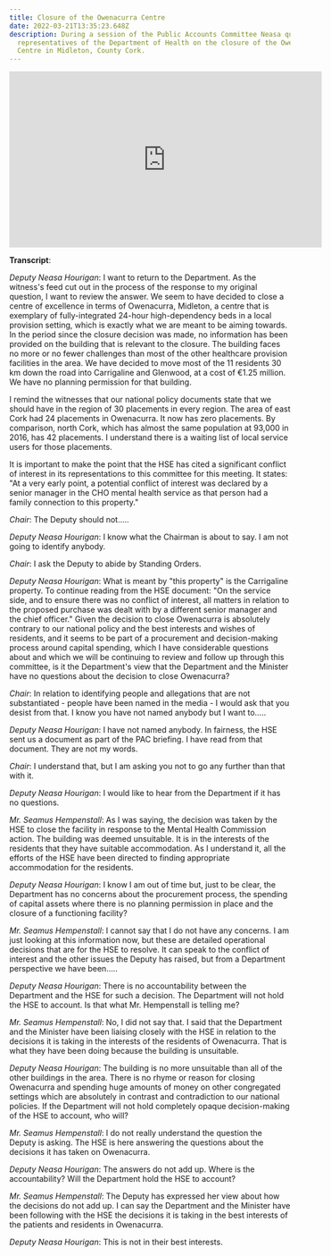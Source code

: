 ```yaml
---
title: Closure of the Owenacurra Centre
date: 2022-03-21T13:35:23.648Z
description: During a session of the Public Accounts Committee Neasa questioned
  representatives of the Department of Health on the closure of the Owenacurra
  Centre in Midleton, County Cork.
---
```

<iframe width="560" height="315" src="https://www.youtube.com/embed/KwyVn5Dl2Xs" title="YouTube video player" frameborder="0" allow="accelerometer; autoplay; clipboard-write; encrypted-media; gyroscope; picture-in-picture" allowfullscreen></iframe>

**Transcript**:

*Deputy Neasa Hourigan*: I want to return to the Department. As the witness's feed cut out in the process of the response to my original question, I want to review the answer. We seem to have decided to close a centre of excellence in terms of Owenacurra, Midleton, a centre that is exemplary of fully-integrated 24-hour high-dependency beds in a local provision setting, which is exactly what we are meant to be aiming towards. In the period since the closure decision was made, no information has been provided on the building that is relevant to the closure. The building faces no more or no fewer challenges than most of the other healthcare provision facilities in the area. We have decided to move most of the 11 residents 30 km down the road into Carrigaline and Glenwood, at a cost of €1.25 million. We have no planning permission for that building.

I remind the witnesses that our national policy documents state that we should have in the region of 30 placements in every region. The area of east Cork had 24 placements in Owenacurra. It now has zero placements. By comparison, north Cork, which has almost the same population at 93,000 in 2016, has 42 placements. I understand there is a waiting list of local service users for those placements.

It is important to make the point that the HSE has cited a significant conflict of interest in its representations to this committee for this meeting. It states: "At a very early point, a potential conflict of interest was declared by a senior manager in the CHO mental health service as that person had a family connection to this property."

*Chair*: The Deputy should not…..

*Deputy Neasa Hourigan*: I know what the Chairman is about to say. I am not going to identify anybody.

*Chair*: I ask the Deputy to abide by Standing Orders.

*Deputy Neasa Hourigan*: What is meant by "this property" is the Carrigaline property. To continue reading from the HSE document: "On the service side, and to ensure there was no conflict of interest, all matters in relation to the proposed purchase was dealt with by a different senior manager and the chief officer." Given the decision to close Owenacurra is absolutely contrary to our national policy and the best interests and wishes of residents, and it seems to be part of a procurement and decision-making process around capital spending, which I have considerable questions about and which we will be continuing to review and follow up through this committee, is it the Department's view that the Department and the Minister have no questions about the decision to close Owenacurra?

*Chair*: In relation to identifying people and allegations that are not substantiated - people have been named in the media - I would ask that you desist from that. I know you have not named anybody but I want to…..

*Deputy Neasa Hourigan*: I have not named anybody. In fairness, the HSE sent us a document as part of the PAC briefing. I have read from that document. They are not my words.

*Chair*: I understand that, but I am asking you not to go any further than that with it.

*Deputy Neasa Hourigan*: I would like to hear from the Department if it has no questions.

*Mr. Seamus Hempenstall*: As I was saying, the decision was taken by the HSE to close the facility in response to the Mental Health Commission action. The building was deemed unsuitable. It is in the interests of the residents that they have suitable accommodation. As I understand it, all the efforts of the HSE have been directed to finding appropriate accommodation for the residents.

*Deputy Neasa Hourigan*: I know I am out of time but, just to be clear, the Department has no concerns about the procurement process, the spending of capital assets where there is no planning permission in place and the closure of a functioning facility?

*Mr. Seamus Hempenstall*: I cannot say that I do not have any concerns. I am just looking at this information now, but these are detailed operational decisions that are for the HSE to resolve. It can speak to the conflict of interest and the other issues the Deputy has raised, but from a Department perspective we have been…..

*Deputy Neasa Hourigan*: There is no accountability between the Department and the HSE for such a decision. The Department will not hold the HSE to account. Is that what Mr. Hempenstall is telling me?

*Mr. Seamus Hempenstall*: No, I did not say that. I said that the Department and the Minister have been liaising closely with the HSE in relation to the decisions it is taking in the interests of the residents of Owenacurra. That is what they have been doing because the building is unsuitable.

*Deputy Neasa Hourigan*: The building is no more unsuitable than all of the other buildings in the area. There is no rhyme or reason for closing Owenacurra and spending huge amounts of money on other congregated settings which are absolutely in contrast and contradiction to our national policies. If the Department will not hold completely opaque decision-making of the HSE to account, who will?

*Mr. Seamus Hempenstall*: I do not really understand the question the Deputy is asking. The HSE is here answering the questions about the decisions it has taken on Owenacurra.

*Deputy Neasa Hourigan*: The answers do not add up. Where is the accountability? Will the Department hold the HSE to account?

*Mr. Seamus Hempenstall*: The Deputy has expressed her view about how the decisions do not add up. I can say the Department and the Minister have been following with the HSE the decisions it is taking in the best interests of the patients and residents in Owenacurra.

*Deputy Neasa Hourigan*: This is not in their best interests.